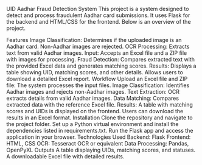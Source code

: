 UID Aadhar Fraud Detection System
This project is a system designed to detect and process fraudulent Aadhar card submissions. It uses Flask for the backend and HTML/CSS for the frontend. Below is an overview of the project.

Features
Image Classification: Determines if the uploaded image is an Aadhar card. Non-Aadhar images are rejected.
OCR Processing: Extracts text from valid Aadhar images.
Input: Accepts an Excel file and a ZIP file with images for processing.
Fraud Detection: Compares extracted text with the provided Excel data and generates matching scores.
Results:
Displays a table showing UID, matching scores, and other details.
Allows users to download a detailed Excel report.
Workflow
Upload an Excel file and ZIP file: The system processes the input files.
Image Classification: Identifies Aadhar images and rejects non-Aadhar images.
Text Extraction: OCR extracts details from valid Aadhar images.
Data Matching: Compares extracted data with the reference Excel file.
Results:
A table with matching scores and UIDs is displayed on the frontend.
Users can download the results in an Excel format.
Installation
Clone the repository and navigate to the project folder.
Set up a Python virtual environment and install the dependencies listed in requirements.txt.
Run the Flask app and access the application in your browser.
Technologies Used
Backend: Flask
Frontend: HTML, CSS
OCR: Tesseract OCR or equivalent
Data Processing: Pandas, OpenPyXL
Outputs
A table displaying UIDs, matching scores, and statuses.
A downloadable Excel file with detailed results.
